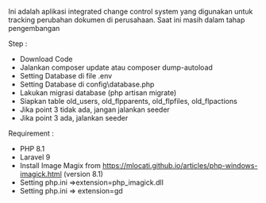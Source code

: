 Ini adalah aplikasi integrated change control system yang digunakan untuk tracking perubahan dokumen di perusahaan.
Saat ini masih dalam tahap pengembangan

Step :
- Download Code
- Jalankan composer update atau composer dump-autoload
- Setting Database di file .env
- Setting Database di config\database.php
- Lakukan migrasi database (php artisan migrate)
- Siapkan table old_users, old_flpparents, old_flpfiles, old_flpactions
- Jika point 3 tidak ada, jangan jalankan seeder
- Jika point 3 ada, jalankan seeder

Requirement :
- PHP 8.1
- Laravel 9
- Install Image Magix from https://mlocati.github.io/articles/php-windows-imagick.html (version 8.1)
- Setting php.ini =>extension=php_imagick.dll
- Setting php.ini => extension=gd
